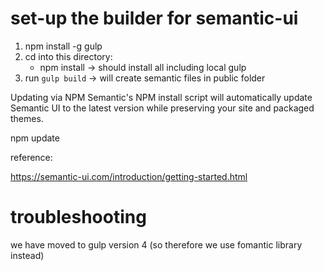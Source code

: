 # set-up the builder for semantic-ui

1. npm install -g gulp
2. cd into this directory:
   - npm install -> should install all including local gulp
3. run `gulp build` -> will create semantic files in public folder

Updating via NPM
Semantic's NPM install script will automatically update Semantic UI to the latest version while preserving your site and packaged themes.

npm update

reference:

https://semantic-ui.com/introduction/getting-started.html

# troubleshooting

we have moved to gulp version 4 (so therefore we use fomantic library instead)
